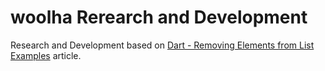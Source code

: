 # woolha Rerearch and Development
Research and Development based on [Dart - Removing Elements from List Examples](https://www.woolha.com/tutorials/dart-removing-elements-from-list-examples) article.
